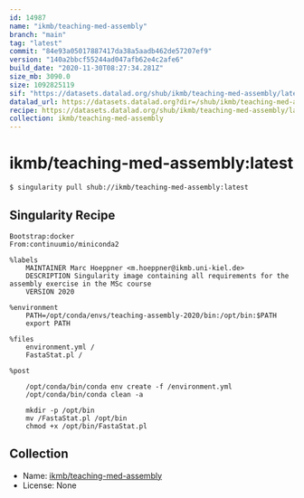 ```yaml
---
id: 14987
name: "ikmb/teaching-med-assembly"
branch: "main"
tag: "latest"
commit: "84e93a05017887417da38a5aadb462de57207ef9"
version: "140a2bbcf55244ad047afb62e4c2afe6"
build_date: "2020-11-30T08:27:34.281Z"
size_mb: 3090.0
size: 1092825119
sif: "https://datasets.datalad.org/shub/ikmb/teaching-med-assembly/latest/2020-11-30-84e93a05-140a2bbc/140a2bbcf55244ad047afb62e4c2afe6.sif"
datalad_url: https://datasets.datalad.org?dir=/shub/ikmb/teaching-med-assembly/latest/2020-11-30-84e93a05-140a2bbc/
recipe: https://datasets.datalad.org/shub/ikmb/teaching-med-assembly/latest/2020-11-30-84e93a05-140a2bbc/Singularity
collection: ikmb/teaching-med-assembly
---
```


# ikmb/teaching-med-assembly:latest

```bash
$ singularity pull shub://ikmb/teaching-med-assembly:latest
```

## Singularity Recipe

```singularity
Bootstrap:docker
From:continuumio/miniconda2

%labels
    MAINTAINER Marc Hoeppner <m.hoeppner@ikmb.uni-kiel.de>
    DESCRIPTION Singularity image containing all requirements for the assembly exercise in the MSc course
    VERSION 2020

%environment
    PATH=/opt/conda/envs/teaching-assembly-2020/bin:/opt/bin:$PATH
    export PATH

%files
    environment.yml /
    FastaStat.pl /

%post

    /opt/conda/bin/conda env create -f /environment.yml
    /opt/conda/bin/conda clean -a

    mkdir -p /opt/bin
    mv /FastaStat.pl /opt/bin
    chmod +x /opt/bin/FastaStat.pl
```

## Collection

 - Name: [ikmb/teaching-med-assembly](https://github.com/ikmb/teaching-med-assembly)
 - License: None

